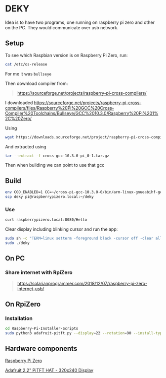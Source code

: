 # DEKY

Idea is to have two programs, one running on raspberry pi zero and other on the PC. They would communicate over usb network.

## Setup

To see which Raspbian version is on Raspberry Pi Zero, run:
``` sh
cat /etc/os-release
```
For me it was `bullseye`

Then download compiler from:
> https://sourceforge.net/projects/raspberry-pi-cross-compilers/

I downloaded https://sourceforge.net/projects/raspberry-pi-cross-compilers/files/Raspberry%20Pi%20GCC%20Cross-Compiler%20Toolchains/Bullseye/GCC%2010.3.0/Raspberry%20Pi%201%2C%20Zero/

Using
``` sh
wget https://downloads.sourceforge.net/project/raspberry-pi-cross-compilers/Raspberry%20Pi%20GCC%20Cross-Compiler%20Toolchains/Bullseye/GCC%2010.3.0/Raspberry%20Pi%201%2C%20Zero/cross-gcc-10.3.0-pi_0-1.tar.gz
```

And extracted using
``` sh
tar --extract -f cross-gcc-10.3.0-pi_0-1.tar.gz
```

Then when building we can point to use that gcc

## Build

``` sh
env CGO_ENABLED=1 CC=~/cross-pi-gcc-10.3.0-0/bin/arm-linux-gnueabihf-gcc GOOS=linux GOARCH=arm GOARM=6 go build -o deky
scp deky pi@raspberrypizero.local:~/deky
```

### Use

``` sh
curl raspberrypizero.local:8080/Hello
```

Clear display including blinking cursor and run the app:
``` sh
sudo sh -c "TERM=linux setterm -foreground black -cursor off -clear all >/dev/tty0"
sudo ./deky
```

## On PC

### Share internet with RpiZero

> https://solarianprogrammer.com/2018/12/07/raspberry-pi-zero-internet-usb/

## On RpiZero

### Installation

``` sh
cd Raspberry-Pi-Installer-Scripts
sudo python3 adafruit-pitft.py --display=22 --rotation=90 --install-type=fbcp
```

## Hardware components

[Raspberry Pi Zero](https://www.raspberrypi.com/products/raspberry-pi-zero/)

[Adafruit 2.2" PiTFT HAT - 320x240 Display](https://learn.adafruit.com/adafruit-2-2-pitft-hat-320-240-primary-display-for-raspberry-pi)
